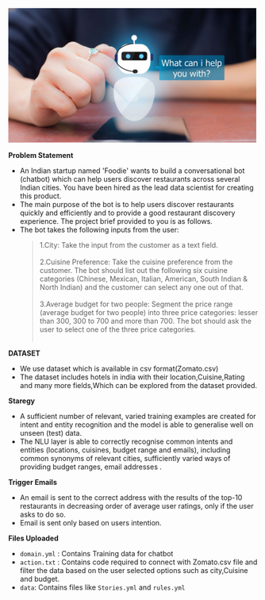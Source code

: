 
<img src="Chatbot.png" width="500"/>

**Problem Statement**
 - An Indian startup named 'Foodie' wants to build a conversational bot (chatbot) which can help users discover restaurants across several Indian cities. You have been hired as the lead data scientist for creating this product.
 - The main purpose of the bot is to help users discover restaurants quickly and efficiently and to provide a good restaurant discovery experience. The project brief provided to you is as follows.
 - The bot takes the following inputs from the user:<br>
   > 1.City: Take the input from the customer as a text field. <br><br>
   > 2.Cuisine Preference: Take the cuisine preference from the customer. The bot should list out the following six cuisine categories (Chinese, Mexican, Italian, American, South Indian & North Indian) and the customer can select any one out of that.<br><br>
   > 3.Average budget for two people: Segment the price range (average budget for two people) into three price categories: lesser than 300, 300 to 700 and more than 700. The bot should ask the user to select one of the three price categories.<br><br>

**DATASET**
- We use dataset which is available in csv format(Zomato.csv)
- The dataset includes hotels in india with their location,Cuisine,Rating and many more fields,Which can be explored from the dataset provided.

**Staregy**
- A sufficient number of relevant, varied training examples are created for intent and entity recognition and the model is able to generalise well on unseen (test) data.
- The NLU layer is able to correctly recognise common intents and entities (locations, cuisines, budget range and emails), including common synonyms of relevant cities, sufficiently varied ways of providing budget ranges, email addresses .

**Trigger Emails**
- An email is sent to the correct address with the results of the top-10 restaurants in decreasing order of average user ratings, only if the user asks to do so.
- Email is sent only based on users intention.

**Files Uploaded**
- `domain.yml` : Contains Training data for chatbot
- `action.txt` : Contains code required to connect with Zomato.csv file and filter the data based on the user selected options such as city,Cuisine and budget.
- `data`: Contains files like `Stories.yml` and `rules.yml`
